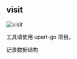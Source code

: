## visit

![visit](https://images.gitee.com/uploads/images/2019/0131/101857_e5398b5c_90803.jpeg "gh_47e307f4f905_258.jpg")

工具请使用 upart-go 项目。

记录数据结构

